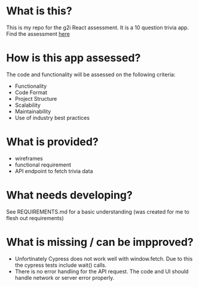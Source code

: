 # What is this?

This is my repo for the g2i React assessment. It is a 10 question trivia app. Find the assessment [here](https://gist.github.com/severnsc/e09f4f8742b7dd91af9c422d6f210a57)

# How is this app assessed?

The code and functionality will be assessed on the following criteria:

- Functionality
- Code Format
- Project Structure
- Scalability
- Maintainability
- Use of industry best practices

# What is provided?

- wireframes
- functional requirement
- API endpoint to fetch trivia data

# What needs developing?

See REQUIREMENTS.md for a basic understanding (was created for me to flesh out requirements)

# What is missing / can be impproved?

- Unfortinately Cypress does not work well with window.fetch. Due to this the cypress tests include wait() calls.
- There is no error handling for the API request. The code and UI should handle network or server error properly.

